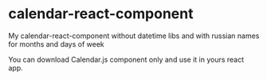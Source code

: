 # calendar-react-component
My calendar-react-component without datetime libs and with russian names for months and days of week

You can download Calendar.js component only and use it in yours react app.